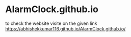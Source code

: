 # AlarmClock.github.io
to check the website visite on the given link
https://abhishekkumar116.github.io/AlarmClock.github.io/
